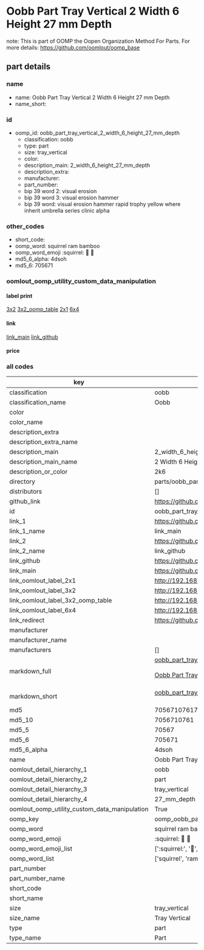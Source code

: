 # Oobb Part Tray Vertical 2 Width 6 Height 27 mm Depth  

note: This is part of OOMP the Oopen Organization Method For Parts. For more details: https://github.com/oomlout/oomp_base

##  part details
  







### name
* name: Oobb Part Tray Vertical 2 Width 6 Height 27 mm Depth
* name_short: 
### id
* oomp_id: oobb_part_tray_vertical_2_width_6_height_27_mm_depth
  * classification: oobb
  * type: part
  * size: tray_vertical
  * color: 
  * description_main: 2_width_6_height_27_mm_depth
  * description_extra: 
  * manufacturer: 
  * part_number: 
  * bip 39 word 2: visual erosion
  * bip 39 word 3: visual erosion hammer
  * bip 39 word: visual erosion hammer rapid trophy yellow where inherit umbrella series clinic alpha

### other_codes
* short_code: 
* oomp_word: squirrel ram bamboo
* oomp_word_emoji :squirrel: :ram: :bamboo:
* md5_6_alpha: 4dsoh
* md5_6: 705671






### oomlout_oomp_utility_custom_data_manipulation
#### label print
[3x2](http://192.168.1.245:1112/?label=oomp%204dsoh)
[3x2_oomp_table](http://192.168.1.108:1112/?label=oomp%204dsoh)
[2x1](http://192.168.1.242:1112/?label=oomp%204dsoh)
[6x4](http://192.168.1.55:1112/?label=oomp%204dsoh)    

#### link

[link_main](https://github.com/oomlout/oomlout_oomp_version_1_messy/tree/main/parts/oobb_part_tray_vertical_2_width_6_height_27_mm_depth) [link_github](https://github.com/oomlout/oomlout_oomp_version_1_messy/tree/main/parts/oobb_part_tray_vertical_2_width_6_height_27_mm_depth)                             

#### price







### all codes 
| key | value |  
| --- | --- |  
| classification | oobb |  
| classification_name | Oobb |  
| color |  |  
| color_name |  |  
| description_extra |  |  
| description_extra_name |  |  
| description_main | 2_width_6_height_27_mm_depth |  
| description_main_name | 2 Width 6 Height 27 mm Depth |  
| description_or_color | 2k6 |  
| directory | parts/oobb_part_tray_vertical_2_width_6_height_27_mm_depth |  
| distributors | [] |  
| github_link | https://github.com/oomlout/oomlout_oomp_part_src/tree/main/parts/oobb_part_tray_vertical_2_width_6_height_27_mm_depth |  
| id | oobb_part_tray_vertical_2_width_6_height_27_mm_depth |  
| link_1 | https://github.com/oomlout/oomlout_oomp_version_1_messy/tree/main/parts/oobb_part_tray_vertical_2_width_6_height_27_mm_depth |  
| link_1_name | link_main |  
| link_2 | https://github.com/oomlout/oomlout_oomp_version_1_messy/tree/main/parts/oobb_part_tray_vertical_2_width_6_height_27_mm_depth |  
| link_2_name | link_github |  
| link_github | https://github.com/oomlout/oomlout_oomp_version_1_messy/tree/main/parts/oobb_part_tray_vertical_2_width_6_height_27_mm_depth |  
| link_main | https://github.com/oomlout/oomlout_oomp_version_1_messy/tree/main/parts/oobb_part_tray_vertical_2_width_6_height_27_mm_depth |  
| link_oomlout_label_2x1 | http://192.168.1.242:1112/?label=oomp%204dsoh |  
| link_oomlout_label_3x2 | http://192.168.1.245:1112/?label=oomp%204dsoh |  
| link_oomlout_label_3x2_oomp_table | http://192.168.1.108:1112/?label=oomp%204dsoh |  
| link_oomlout_label_6x4 | http://192.168.1.55:1112/?label=oomp%204dsoh |  
| link_redirect | https://github.com/oomlout/oomlout_oomp_version_1_messy/tree/main/parts/oobb_part_tray_vertical_2_width_6_height_27_mm_depth |  
| manufacturer |  |  
| manufacturer_name |  |  
| manufacturers | [] |  
| markdown_full | [oobb_part_tray_vertical_2_width_6_height_27_mm_depth](none)<br>[](none)<br>[Oobb Part Tray Vertical 2 Width 6 Height 27 Mm Depth](none)<br><br> |  
| markdown_short | [oobb_part_tray_vertical_2_width_6_height_27_mm_depth](none)<br><br> |  
| md5 | 705671076173df4bfc747b1ed1132fa7 |  
| md5_10 | 7056710761 |  
| md5_5 | 70567 |  
| md5_6 | 705671 |  
| md5_6_alpha | 4dsoh |  
| name | Oobb Part Tray Vertical 2 Width 6 Height 27 mm Depth |  
| oomlout_detail_hierarchy_1 | oobb |  
| oomlout_detail_hierarchy_2 | part |  
| oomlout_detail_hierarchy_3 | tray_vertical |  
| oomlout_detail_hierarchy_4 | 27_mm_depth |  
| oomlout_oomp_utility_custom_data_manipulation | True |  
| oomp_key | oomp_oobb_part_tray_vertical_2_width_6_height_27_mm_depth |  
| oomp_word | squirrel ram bamboo |  
| oomp_word_emoji | :squirrel: :ram: :bamboo: |  
| oomp_word_emoji_list | [':squirrel:', ':ram:', ':bamboo:'] |  
| oomp_word_list | ['squirrel', 'ram', 'bamboo'] |  
| part_number |  |  
| part_number_name |  |  
| short_code |  |  
| short_name |  |  
| size | tray_vertical |  
| size_name | Tray Vertical |  
| type | part |  
| type_name | Part |  
